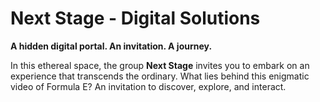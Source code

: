 # Next Stage - Digital Solutions

**A hidden digital portal. An invitation. A journey.**

In this ethereal space, the group **Next Stage** invites you to embark on an experience that transcends the ordinary. What lies behind this enigmatic video of Formula E? An invitation to discover, explore, and interact.
